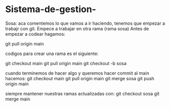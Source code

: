 # Sistema-de-gestion-

Sosa: aca comentemos lo que vamos a ir haciendo, tenemos que empezar a trabajr con git. Empece a trabajar en otra rama (rama sosa)
Antes de empezar a codear hagamos:

git pull origin main

codigos para crear una rama es el siguiente:

git checkout main
git pull origin main
git checkout -b sosa

cuando terminemos de hacer algo y queremos hacer commit al main hacemos:
git checkout main
git pull origin main
git merge sosa
git push origin main

siempre mantener nuestras ramas actualizadas con:
git checkout sosa
git merge main
